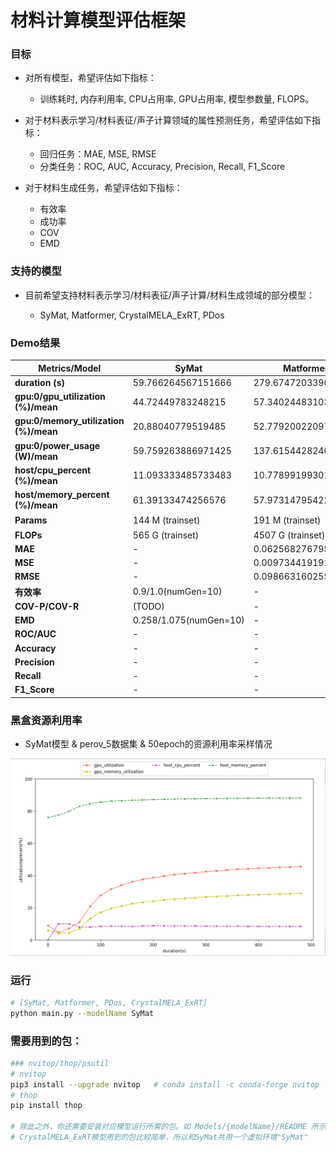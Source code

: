 # 材料计算模型评估框架

### 目标

- 对所有模型，希望评估如下指标：
  - 训练耗时, 内存利用率, CPU占用率, GPU占用率, 模型参数量, FLOPS。

- 对于材料表示学习/材料表征/声子计算领域的属性预测任务，希望评估如下指标：
  - 回归任务：MAE, MSE, RMSE
  - 分类任务：ROC, AUC, Accuracy, Precision, Recall, F1_Score

- 对于材料生成任务，希望评估如下指标：
  - 有效率
  - 成功率
  - COV
  - EMD

 

### 支持的模型

- 目前希望支持材料表示学习/材料表征/声子计算/材料生成领域的部分模型：

  - SyMat, Matformer, CrystalMELA_ExRT, PDos

  

### Demo结果

| Metrics/Model                         | **SyMat**                | Matformer | CrystalMELA_ExRT | PDos(TODO) |
| ------------------------------------- |--------------------------| ---- | ---- | ----- |
| **duration (s)**                      | 59.766264567151666       | 279.6747203390005 | 6.047079102998396 |       |
| **gpu:0/gpu_utilization (%)/mean**    | 44.72449783248215        | 57.34024483103515 | 11.003273684208766 |       |
| **gpu:0/memory_utilization (%)/mean** | 20.88040779519485        | 52.77920022097266 | 6.495060309199788 |       |
| **gpu:0/power_usage (W)/mean**        | 59.759263886971425       | 137.61544282401448 | 17.624458588602128 |       |
| **host/cpu_percent (%)/mean**         | 11.093333485733483       | 10.778991993015806 | 60.34570476629634 |       |
| **host/memory_percent (%)/mean**      | 61.39133474256576        | 57.97314795422511 | 67.23119746163277 |       |
| **Params** | 144 M (trainset) | 191 M (trainset) | - (ExRT是传统机器学习模型) | |
| **FLOPs** | 565 G (trainset) | 4507 G (trainset) | - | |
| **MAE** | - | 0.0625682767954642 | - | |
| **MSE** | - | 0.00973441919158266 | - | |
| **RMSE** | - | 0.09866316025539959 | - | |
| **有效率** | 0.9/1.0(numGen=10) | - | - | |
| **COV-P/COV-R** | (TODO) | - | - | |
| **EMD** | 0.258/1.075(numGen=10) | - | - | |
| **ROC/AUC** | - | -                   | 0.18400880762056013/0.03733669441730265 | |
| **Accuracy** | - | - | 0.918989320135452/0.802031779109143 | |
| **Precision** | - | - | 0.8820606355813501/0.6898393250597135 | |
| **Recall** | - | - | 0.8518414383176423/0.5316257366414497 | |
| **F1_Score** | - | - | 0.86343144768573/0.6269558037116416 | |

### 黑盒资源利用率

- SyMat模型 & perov_5数据集 & 50epoch的资源利用率采样情况

![](assets/BlockBoxResource_show.png)



### 运行

~~~bash
# [SyMat, Matformer, PDos, CrystalMELA_ExRT]
python main.py --modelName SyMat
~~~



### 需要用到的包：

~~~bash
### nvitop/thop/psutil
# nvitop
pip3 install --upgrade nvitop   # conda install -c conda-forge nvitop
# thop
pip install thop

# 除此之外，你还需要安装对应模型运行所需的包。如 Models/{modelName}/README 所示。
# CrystalMELA_ExRT模型用到的包比较简单，所以和SyMat共用一个虚拟环境"SyMat"
~~~
